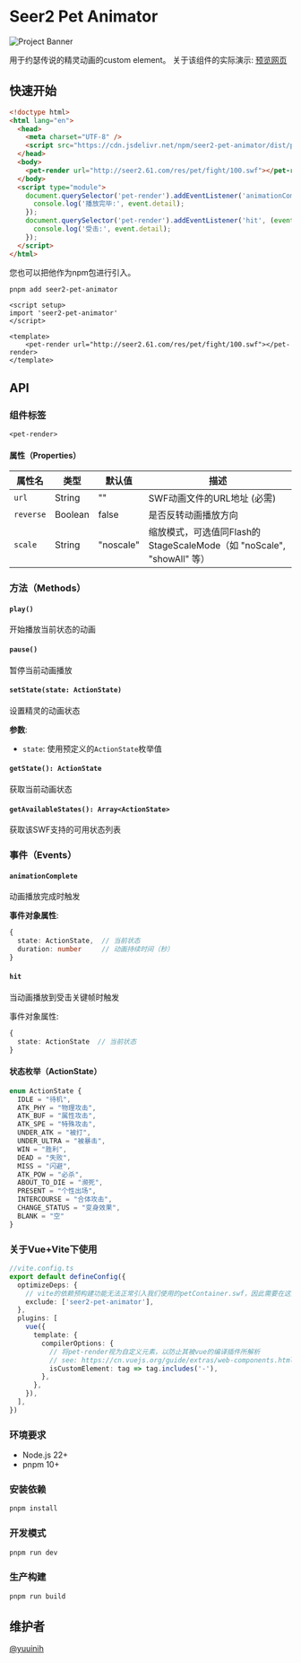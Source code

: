 # Seer2 Pet Animator

![Project Banner](src/assets/pet-animator-banner.png)

用于约瑟传说的精灵动画的custom element。
关于该组件的实际演示: [预览网页](https://seer2-pet-render.netlify.app)

## 快速开始

``` html
<!doctype html>
<html lang="en">
  <head>
    <meta charset="UTF-8" />
    <script src="https://cdn.jsdelivr.net/npm/seer2-pet-animator/dist/pet-render.umd.js"></script>
  </head>
  <body>
    <pet-render url="http://seer2.61.com/res/pet/fight/100.swf"></pet-render>
  </body>
  <script type="module">
    document.querySelector('pet-render').addEventListener('animationComplete', (event) => {
      console.log('播放完毕:', event.detail);
    });
    document.querySelector('pet-render').addEventListener('hit', (event) => {
      console.log('受击:', event.detail);
    });
  </script>
</html>
```

您也可以把他作为npm包进行引入。

```bash
pnpm add seer2-pet-animator
```

```vue
<script setup>
import 'seer2-pet-animator'
</script>

<template>
    <pet-render url="http://seer2.61.com/res/pet/fight/100.swf"></pet-render>
</template>
```

## API

### 组件标签

`<pet-render>`

#### 属性（Properties）

| 属性名     | 类型      | 默认值     | 描述                                                                 |
|------------|-----------|------------|----------------------------------------------------------------------|
| `url`      | String    | ""         | SWF动画文件的URL地址 (必需)                                          |
| `reverse`  | Boolean   | false      | 是否反转动画播放方向                                                 |
| `scale`    | String    | "noscale"  | 缩放模式，可选值同Flash的StageScaleMode（如 "noScale", "showAll" 等）|

### 方法（Methods）

#### `play()`

开始播放当前状态的动画

#### `pause()`

暂停当前动画播放

#### `setState(state: ActionState)`

设置精灵的动画状态

**参数**:

- `state`: 使用预定义的`ActionState`枚举值

#### `getState(): ActionState`

获取当前动画状态

#### `getAvailableStates(): Array<ActionState>`

获取该SWF支持的可用状态列表

### 事件（Events）

#### `animationComplete`

动画播放完成时触发

**事件对象属性**:

```typescript
{
  state: ActionState,  // 当前状态
  duration: number     // 动画持续时间（秒）
}
```

#### `hit`

当动画播放到受击关键帧时触发

事件对象属性:

```typescript
{
  state: ActionState  // 当前状态
}
```

#### 状态枚举（ActionState）

```typescript
enum ActionState {
  IDLE = "待机",
  ATK_PHY = "物理攻击",
  ATK_BUF = "属性攻击",
  ATK_SPE = "特殊攻击",
  UNDER_ATK = "被打",
  UNDER_ULTRA = "被暴击",
  WIN = "胜利",
  DEAD = "失败",
  MISS = "闪避",
  ATK_POW = "必杀",
  ABOUT_TO_DIE = "濒死",
  PRESENT = "个性出场",
  INTERCOURSE = "合体攻击",
  CHANGE_STATUS = "变身效果",
  BLANK = "空"
}
```

### 关于Vue+Vite下使用

``` ts
//vite.config.ts
export default defineConfig({
  optimizeDeps: {
    // vite的依赖预构建功能无法正常引入我们使用的petContainer.swf，因此需要在这里排除
    exclude: ['seer2-pet-animator'],
  },
  plugins: [
    vue({
      template: {
        compilerOptions: {
          // 将pet-render视为自定义元素，以防止其被vue的编译插件所解析
          // see: https://cn.vuejs.org/guide/extras/web-components.html#example-vite-config
          isCustomElement: tag => tag.includes('-'),
        },
      },
    }),
  ],
})

```

### 环境要求

- Node.js 22+
- pnpm 10+

### 安装依赖

```bash
pnpm install
```

### 开发模式

```bash
pnpm run dev
```

### 生产构建

```bash
pnpm run build
```

## 维护者

[@yuuinih](https://github.com/yuuinih)
